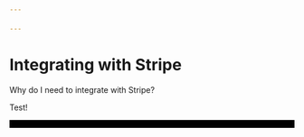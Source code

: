 ```yaml
---

---
```

# Integrating with Stripe

Why do I need to integrate with Stripe?

Test!

![](/uploads/foo.png)